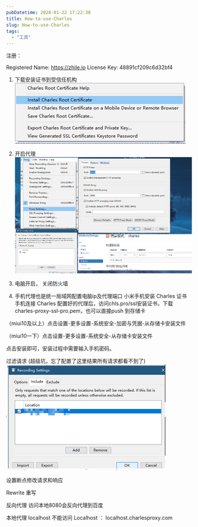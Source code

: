 ```yaml
---
pubDatetime: 2024-01-22 17:22:30
title: How-to-use-Charles
slug: How-to-use-Charles
tags:
  - "工具"
---
```


注册：

Registered Name: https://zhile.io
License Key: 48891cf209c6d32bf4

1. 下载安装证书到受信任机构  
![7d445d0df772442f81b3d1c0c71c57f6.png](../../../public/img/note/1705915421823.png)

2. 开启代理  
![30cae17fdf254f0798ab061c5de065af.png](../../../public/img/note/1705915514039.png)

3. 电脑开启， 关闭防火墙
4. 手机代理也是统一局域网配置电脑ip及代理端口
   小米手机安装 Charles 证书
   手机连接 Charles 配置好的代理后，访问chls.pro/ssl安装证书，下载 charles-proxy-ssl-pro.pem，也可以直接push 到存储卡

（miui10及以上）点击设置-更多设置-系统安全-加密与凭据-从存储卡安装文件

（miui10一下）点击设置-更多设置-系统安全-从存储卡安装文件

点击安装即可，安装过程中需要输入手机密码。

过滤请求 (超级坑，忘了配置了这里结果所有请求都看不到了)  
![c6234704fda742889de961f6eba42e59.png](../../../public/img/note/1705915637967.png)

设置断点修改请求和响应


Rewrite 重写

反向代理  访问本地8080会反向代理到百度

本地代理 localhost 不能访问
Localhost ： localhost.charlesproxy.com
